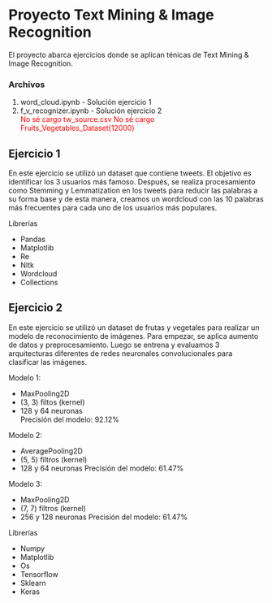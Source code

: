 # Proyecto Text Mining & Image Recognition

El proyecto abarca ejercicios donde se aplican ténicas de Text Mining & Image Recognition.  

### Archivos
1. word_cloud.ipynb - Solución ejercicio 1
2. f_v_recognizer.ipynb - Solución ejercicio 2  
<span style="color: red"> No sé cargo tw_source.csv </span>
<span style="color: red"> No sé cargo Fruits_Vegetables_Dataset(12000) </span>  


## Ejercicio 1
En este ejercicio se utilizó un dataset que contiene tweets. El objetivo es identificar los 3 usuarios más famoso. Después, se realiza procesamiento como Stemming y Lemmatization en los tweets para reducir las palabras a su forma base y de esta manera, creamos un wordcloud con las 10 palabras más frecuentes para cada uno de los usuarios más populares.

Librerías
- Pandas
- Matplotlib
- Re
- Nltk
- Wordcloud
- Collections

## Ejercicio 2
En este ejercicio se utilizó un dataset de frutas y vegetales para realizar un modelo de reconocimiento de imágenes. Para empezar, se aplica aumento de datos y preprocesamiento. Luego se entrena y evaluamos 3 arquitecturas diferentes de redes neuronales convolucionales para clasificar las imágenes.  

Modelo 1: 
- MaxPooling2D
- (3, 3) filtos (kernel)
- 128 y 64 neuronas  
Precisión del modelo: 92.12%

Modelo 2: 
- AveragePooling2D
- (5, 5) filtros (kernel)
- 128 y 64 neuronas
Precisión del modelo: 61.47%

Modelo 3:
- MaxPooling2D
- (7, 7) filtros (kernel)
- 256 y 128 neuronas
Precisión del modelo: 61.47%  
  

Librerías
- Numpy
- Matplotlib
- Os
- Tensorflow
- Sklearn
- Keras
